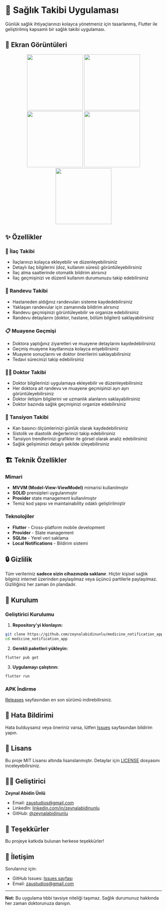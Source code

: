 # 💊 Sağlık Takibi Uygulaması

Günlük sağlık ihtiyaçlarınızı kolayca yönetmeniz için tasarlanmış, Flutter ile geliştirilmiş kapsamlı bir sağlık takibi uygulaması.

## 📱 Ekran Görüntüleri
<div align="center">
  <img src="https://github.com/user-attachments/assets/27dda710-7e10-4d65-b480-ed9bd4fe5e75" width="180" />
  <img src="https://github.com/user-attachments/assets/38e324c0-e177-4afb-b7e7-5a14c38381b7" width="180" />
  <img src="https://github.com/user-attachments/assets/e47b9a37-98b3-4bb6-9eac-1ae3b3cc90ec" width="180" />
  <img src="https://github.com/user-attachments/assets/d3c1584c-bc8f-41f0-88ea-bad95e1b3dc5" width="180" />
  <img src="https://github.com/user-attachments/assets/e63fe24a-03ef-479d-a118-742bbb4fa29b" width="180" />
</div>

## ✨ Özellikler

### 💊 İlaç Takibi
- İlaçlarınızı kolayca ekleyebilir ve düzenleyebilirsiniz
- Detaylı ilaç bilgilerini (doz, kullanım süresi) görüntüleyebilirsiniz
- İlaç alma saatlerinde otomatik bildirim alırsınız
- İlaç geçmişinizi ve düzenli kullanım durumunuzu takip edebilirsiniz

### 🏥 Randevu Takibi
- Hastaneden aldığınız randevuları sisteme kaydedebilirsiniz
- Yaklaşan randevular için zamanında bildirim alırsınız
- Randevu geçmişinizi görüntüleyebilir ve organize edebilirsiniz
- Randevu detaylarını (doktor, hastane, bölüm bilgileri) saklayabilirsiniz

### 📋 Muayene Geçmişi
- Doktora yaptığınız ziyaretleri ve muayene detaylarını kaydedebilirsiniz
- Geçmiş muayene kayıtlarınıza kolayca erişebilirsiniz
- Muayene sonuçlarını ve doktor önerilerini saklayabilirsiniz
- Tedavi sürecinizi takip edebilirsiniz

### 👨‍⚕️ Doktor Takibi
- Doktor bilgilerinizi uygulamaya ekleyebilir ve düzenleyebilirsiniz
- Her doktora ait randevu ve muayene geçmişinizi ayrı ayrı görüntüleyebilirsiniz
- Doktor iletişim bilgilerini ve uzmanlık alanlarını saklayabilirsiniz
- Doktor bazında sağlık geçmişinizi organize edebilirsiniz

### 💓 Tansiyon Takibi
- Kan basıncı ölçümlerinizi günlük olarak kaydedebilirsiniz
- Sistolik ve diastolik değerlerinizi takip edebilirsiniz
- Tansiyon trendlerinizi grafikler ile görsel olarak analiz edebilirsiniz
- Sağlık gelişiminizi detaylı şekilde izleyebilirsiniz

## 🏗️ Teknik Özellikler

### Mimari
- **MVVM (Model-View-ViewModel)** mimarisi kullanılmıştır
- **SOLID** prensipleri uygulanmıştır
- **Provider** state management kullanılmıştır
- Temiz kod yapısı ve maintainability odaklı geliştirilmiştir

### Teknolojiler
- **Flutter** - Cross-platform mobile development
- **Provider** - State management
- **SQLite** - Yerel veri saklama
- **Local Notifications** - Bildirim sistemi

## 🔒 Gizlilik

Tüm verileriniz **sadece sizin cihazınızda saklanır**. Hiçbir kişisel sağlık bilginiz internet üzerinden paylaşılmaz veya üçüncü partilerle paylaşılmaz. Gizliliğiniz her zaman ön plandadır.

## 🚀 Kurulum

### Geliştirici Kurulumu

1. **Repository'yi klonlayın:**
```bash
git clone https://github.com/zeynalabidinunlu/medicine_notification_app.git
cd medicine_notification_app
```

2. **Gerekli paketleri yükleyin:**
```bash
flutter pub get
```

3. **Uygulamayı çalıştırın:**
```bash
flutter run
```

### APK İndirme

[Releases](https://github.com/zeynalabidinunlu/medicine_notification_app/releases) sayfasından en son sürümü indirebilirsiniz.



## 🐛 Hata Bildirimi

Hata bulduysanız veya öneriniz varsa, lütfen [Issues](https://github.com/zeynalabidinunlu/medicine_notification_app/issues) sayfasından bildirim yapın.


## 📄 Lisans

Bu proje MIT Lisansı altında lisanslanmıştır. Detaylar için [LICENSE](LICENSE) dosyasını inceleyebilirsiniz.

## 👨‍💻 Geliştirici

**Zeynal Abidin Ünlü**
- Email: zaustudios@gmail.com
- LinkedIn: [linkedin.com/in/zeynalabidinunlu](https://linkedin.com/in/zeynalabidinunlu)
- GitHub: [@zeynalabidinunlu](https://github.com/zeynalabidinunlu)

## 🙏 Teşekkürler

Bu projeye katkıda bulunan herkese teşekkürler!

## 📱 İletişim

Sorularınız için:
- GitHub Issues: [Issues sayfası](https://github.com/zeynalabidinunlu/medicine_notification_app/issues)
- Email: zaustudios@gmail.com
---

**Not:** Bu uygulama tıbbi tavsiye niteliği taşımaz. Sağlık durumunuz hakkında her zaman doktorunuza danışın.

